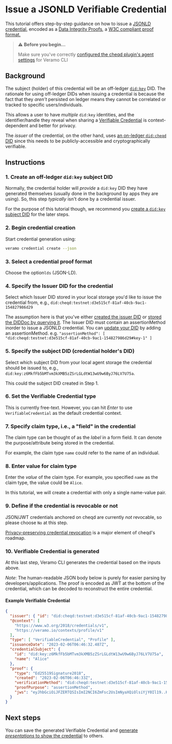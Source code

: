 # Issue a JSONLD Verifiable Credential

This tutorial offers step-by-step guidance on how to issue a [JSONLD credential](https://www.w3.org/TR/vc-data-model/#json-ld), encoded as a [Data Integrity Proofs](https://www.w3.org/TR/vc-data-model/#data-integrity-proofs), a [W3C compliant proof format.](https://www.w3.org/TR/vc-data-model/#proof-formats)

> ⚠️ **Before you begin...**
>
> Make sure you've correctly [configured the cheqd plugin's agent settings](../../../guides/software-development-kits-sdks/veramo-sdk-for-cheqd/setup-cli.md) for Veramo CLI

## Background

The subject (holder) of this credential will be an off-ledger [`did:key`](https://github.com/w3c-ccg/did-method-key) DID. The rationale for using off-ledger DIDs when issuing a credential is because the fact that they _aren't_ persisted on ledger means they cannot be correlated or tracked to specific users/individuals.

This allows a user to have _multiple_ `did:key` identities, and the identifier/handle they reveal when sharing a [Verifiable Credential](verifiable-credentials.md#issue-a-json-jwt-verifiable-credential) is context-dependent and better for privacy.

The _issuer_ of the credential, on the other hand, uses [an on-ledger `did:cheqd` DID](../../did-operations/) since this needs to be publicly-accessible and cryptographically verifiable.

## Instructions

### 1. Create an off-ledger `did:key` subject DID

Normally, the credential holder will _provide_ a `did:key` DID they have generated themselves (usually done in the background by apps they are using). So, this step _typically_ isn't done by a credential issuer.

For the purpose of this tutorial though, we recommend you [create a `did:key` subject DID](../../did-operations/create-subject-did.md) for the later steps.

### 2. Begin credential creation

Start credential generation using:

```bash
veramo credential create --json
```

### 3. Select a credential proof format

Choose the option`lds` (JSON-LD).

### 4. Specify the Issuer DID for the credential

Select which Issuer DID stored in your local storage you'd like to issue the credential from, e.g., `did:cheqd:testnet:d3e515cf-81af-40cb-9ac1-154827986d29`

The assumption here is that you've either [created the issuer DID](../../did-operations/) or [stored the DIDDoc by querying it](../../did-operations/query-did.md). The Issuer DID must contain an assertionMethod inorder to issue a JSONLD credential. You can [update your DID](../../did-operations/update-did.md) by adding an assertionMethod. e.g. `"assertionMethod": [ "did:cheqd:testnet:d3e515cf-81af-40cb-9ac1-154827986d29#key-1" ]`

### 5. Specify the subject DID (credential holder's DID)

Select which subject DID from your local agent storage the credential should be issued to, e.g., `did:key:z6MkfFb5bMTvm3kXMB5zZSrLGLdtW13wU9w6ByJ76LV7U75a`.

This could the subject DID created in Step 1.

### 6. Set the Verifiable Credential type

This is currently free-text. However, you can hit _Enter_ to use `VerifiableCredential` as the default credential context.

### 7. Specify claim type, i.e., a "field" in the credential

The claim type can be thought of as the _label_ in a form field. It can denote the purpose/attribute being stored in the credential.

For example, the claim type `name` could refer to the name of an individual.

### 8. Enter value for claim type

Enter the _value_ of the claim type. For example, you specified `name` as the claim type, the value could be `Alice`.

In this tutorial, we will create a credential with only a single name-value pair.

### 9. Define if the credential is revocable or not

JSON/JWT credentials anchored on cheqd are currently _not_ revocable, so please choose `No` at this step.

[Privacy-preserving credential revocation](https://product.cheqd.io/updates/roadmap/identity) is a major element of cheqd's roadmap.

### 10. Verifiable Credential is generated

At this last step, Veramo CLI generates the credential based on the inputs above.

_Note_: The human-readable JSON body below is purely for easier parsing by developers/applications. The proof is encoded as JWT at the bottom of the credential, which can be decoded to reconstruct the entire credential.

#### Example Verifiable Credential

```json
{
  "issuer": { "id": "did:cheqd:testnet:d3e515cf-81af-40cb-9ac1-154827986d29" },
  "@context": [
    "https://www.w3.org/2018/credentials/v1",
    "https://veramo.io/contexts/profile/v1"
  ],
  "type": [ "VerifiableCredential", "Profile" ],
  "issuanceDate": "2023-02-06T06:46:32.487Z",
  "credentialSubject": {
    "id": "did:key:z6MkfFb5bMTvm3kXMB5zZSrLGLdtW13wU9w6ByJ76LV7U75a",
    "name": "Alice"
  },
  "proof": {
    "type": "Ed25519Signature2018",
    "created": "2023-02-06T06:46:33Z",
    "verificationMethod": "did:cheqd:testnet:d3e515cf-81af-40cb-9ac1-154827986d29#key-1",
    "proofPurpose": "assertionMethod",
    "jws": "eyJhbGciOiJFZERTQSIsImI2NCI6ZmFsc2UsImNyaXQiOlsiYjY0Il19..Kfq2VC0MgvcGeJ0dxFZd4RQLBD1MvKhkqSnDLeUKCNRW-PoU679FJ4cpYrIfDQK9DsegGC0AF5_ycPNfTdzUCQ"
  }
}
```

## Next steps

You can save the generated Verifiable Credential and [generate _presentations_ to show the credential](../json-jwt/verifiable-presentations.md) to others.
